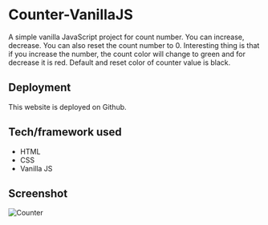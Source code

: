 # Counter-VanillaJS
A simple vanilla JavaScript project for count number. You can increase, decrease. You can also reset the count number to 0. Interesting thing is that if you increase the number, the count color will change to green and for decrease it is red. Default and reset color of counter value is black.

## Deployment
This website is deployed on Github.

## Tech/framework used 
 - HTML
 - CSS
 - Vanilla JS

## Screenshot
![Counter](https://i.ibb.co/P4N6TrW/Counter.png)
